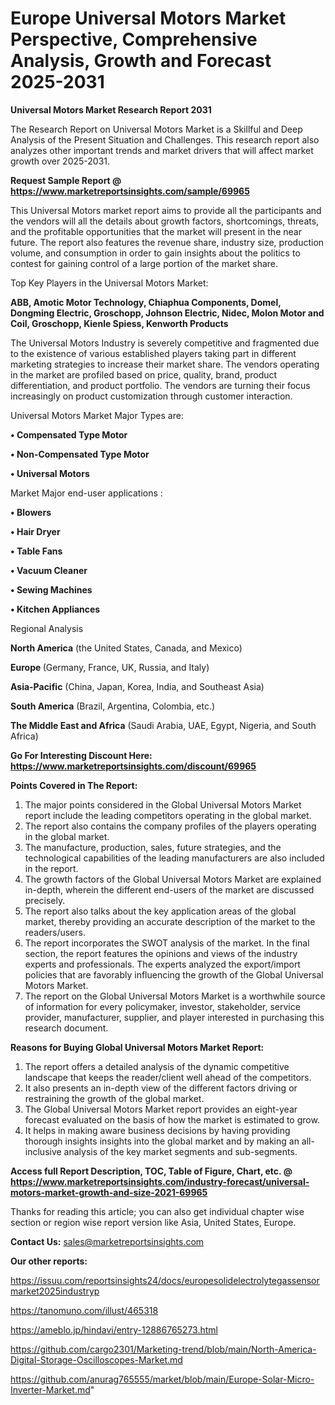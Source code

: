 # Europe Universal Motors Market Perspective, Comprehensive Analysis, Growth and Forecast 2025-2031

<strong>Universal Motors Market Research Report 2031</strong>

The Research Report on Universal Motors Market is a Skillful and Deep Analysis of the Present Situation and Challenges. This research report also analyzes other important trends and market drivers that will affect market growth over 2025-2031.

<strong>Request Sample Report @ <a href=https://www.marketreportsinsights.com/sample/69965>https://www.marketreportsinsights.com/sample/69965</a></strong>

This Universal Motors market report aims to provide all the participants and the vendors will all the details about growth factors, shortcomings, threats, and the profitable opportunities that the market will present in the near future. The report also features the revenue share, industry size, production volume, and consumption in order to gain insights about the politics to contest for gaining control of a large portion of the market share.

Top Key Players in the Universal Motors Market:

<strong>ABB, Amotic Motor Technology, Chiaphua Components, Domel, Dongming Electric, Groschopp, Johnson Electric, Nidec, Molon Motor and Coil, Groschopp, Kienle Spiess, Kenworth Products</strong>

The Universal Motors Industry is severely competitive and fragmented due to the existence of various established players taking part in different marketing strategies to increase their market share. The vendors operating in the market are profiled based on price, quality, brand, product differentiation, and product portfolio. The vendors are turning their focus increasingly on product customization through customer interaction.

Universal Motors Market Major Types are:

<strong>• Compensated Type Motor

• Non-Compensated Type Motor

• Universal Motors</strong>

Market Major end-user applications :

<strong>• Blowers

• Hair Dryer

• Table Fans

• Vacuum Cleaner

• Sewing Machines

• Kitchen Appliances</strong>

Regional Analysis

</u><strong><b>North America</b></strong> (the United States, Canada, and Mexico)

<strong><b>Europe </b></strong>(Germany, France, UK, Russia, and Italy)

<strong><b>Asia-Pacific</b></strong> (China, Japan, Korea, India, and Southeast Asia)

<strong><b>South America</b></strong> (Brazil, Argentina, Colombia, etc.)

<strong><b>The Middle East and Africa</b></strong> (Saudi Arabia, UAE, Egypt, Nigeria, and South Africa)

<strong>Go For Interesting Discount Here: <a href=https://www.marketreportsinsights.com/discount/69965>https://www.marketreportsinsights.com/discount/69965</a></strong>

<strong>Points Covered in The Report:</strong>
<ol>
  <li>The major points considered in the Global Universal Motors Market report include the leading competitors operating in the global market.</li>
  <li>The report also contains the company profiles of the players operating in the global market.</li>
  <li>The manufacture, production, sales, future strategies, and the technological capabilities of the leading manufacturers are also included in the report.</li>
  <li>The growth factors of the Global Universal Motors Market are explained in-depth, wherein the different end-users of the market are discussed precisely.</li>
  <li>The report also talks about the key application areas of the global market, thereby providing an accurate description of the market to the readers/users.</li>
  <li>The report incorporates the SWOT analysis of the market. In the final section, the report features the opinions and views of the industry experts and professionals. The experts analyzed the export/import policies that are favorably influencing the growth of the Global Universal Motors Market.</li>
  <li>The report on the Global Universal Motors Market is a worthwhile source of information for every policymaker, investor, stakeholder, service provider, manufacturer, supplier, and player interested in purchasing this research document.</li>
</ol>
<strong>Reasons for Buying Global Universal Motors Market Report:</strong>

<ol>
  <li>The report offers a detailed analysis of the dynamic competitive landscape that keeps the reader/client well ahead of the competitors.</li>
  <li>It also presents an in-depth view of the different factors driving or restraining the growth of the global market.</li>
  <li>The Global Universal Motors Market report provides an eight-year forecast evaluated on the basis of how the market is estimated to grow.</li>
  <li>It helps in making aware business decisions by having providing thorough insights insights into the global market and by making an all-inclusive analysis of the key market segments and sub-segments.</li>
</ol>
<strong>Access full Report Description, TOC, Table of Figure, Chart, etc. @ <a href=https://www.marketreportsinsights.com/industry-forecast/universal-motors-market-growth-and-size-2021-69965>https://www.marketreportsinsights.com/industry-forecast/universal-motors-market-growth-and-size-2021-69965</a></strong>


Thanks for reading this article; you can also get individual chapter wise section or region wise report version like Asia, United States, Europe.

<strong>Contact Us:</strong>
sales@marketreportsinsights.com

<strong>Our other reports:</strong>

<a href=https://issuu.com/reportsinsights24/docs/europesolidelectrolytegassensormarket2025industryp>https://issuu.com/reportsinsights24/docs/europesolidelectrolytegassensormarket2025industryp</a>

<a href=https://tanomuno.com/illust/465318>https://tanomuno.com/illust/465318</a>

<a href=https://ameblo.jp/hindavi/entry-12886765273.html>https://ameblo.jp/hindavi/entry-12886765273.html</a>

<a href=https://github.com/cargo2301/Marketing-trend/blob/main/North-America-Digital-Storage-Oscilloscopes-Market.md>https://github.com/cargo2301/Marketing-trend/blob/main/North-America-Digital-Storage-Oscilloscopes-Market.md</a>

<a href=https://github.com/anurag765555/market/blob/main/Europe-Solar-Micro-Inverter-Market.md>https://github.com/anurag765555/market/blob/main/Europe-Solar-Micro-Inverter-Market.md</a>"
